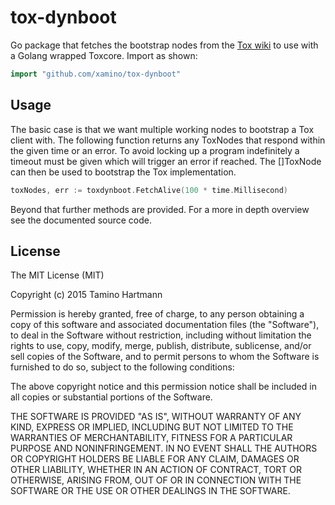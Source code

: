# tox-dynboot

Go package that fetches the bootstrap nodes from the [Tox wiki](https://wiki.tox.chat/users/nodes) to use with a Golang wrapped Toxcore.
Import as shown:

```go
import "github.com/xamino/tox-dynboot"
```

## Usage

The basic case is that we want multiple working nodes to bootstrap a Tox client with.
The following function returns any ToxNodes that respond within the given time or an error.
To avoid locking up a program indefinitely a timeout must be given which will trigger an error if reached.
The []ToxNode can then be used to bootstrap the Tox implementation.

```go
toxNodes, err := toxdynboot.FetchAlive(100 * time.Millisecond)
```

Beyond that further methods are provided.
For a more in depth overview see the documented source code.

## License

The MIT License (MIT)

Copyright (c) 2015 Tamino Hartmann

Permission is hereby granted, free of charge, to any person obtaining a copy
of this software and associated documentation files (the "Software"), to deal
in the Software without restriction, including without limitation the rights
to use, copy, modify, merge, publish, distribute, sublicense, and/or sell
copies of the Software, and to permit persons to whom the Software is
furnished to do so, subject to the following conditions:

The above copyright notice and this permission notice shall be included in all
copies or substantial portions of the Software.

THE SOFTWARE IS PROVIDED "AS IS", WITHOUT WARRANTY OF ANY KIND, EXPRESS OR
IMPLIED, INCLUDING BUT NOT LIMITED TO THE WARRANTIES OF MERCHANTABILITY,
FITNESS FOR A PARTICULAR PURPOSE AND NONINFRINGEMENT. IN NO EVENT SHALL THE
AUTHORS OR COPYRIGHT HOLDERS BE LIABLE FOR ANY CLAIM, DAMAGES OR OTHER
LIABILITY, WHETHER IN AN ACTION OF CONTRACT, TORT OR OTHERWISE, ARISING FROM,
OUT OF OR IN CONNECTION WITH THE SOFTWARE OR THE USE OR OTHER DEALINGS IN THE
SOFTWARE.
